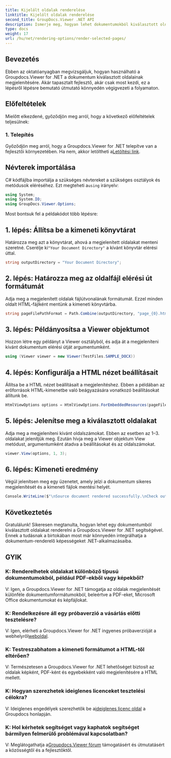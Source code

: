 ```yaml
---
title: Kijelölt oldalak renderelése
linktitle: Kijelölt oldalak renderelése
second_title: GroupDocs.Viewer .NET API
description: Ismerje meg, hogyan lehet dokumentumokból kiválasztott oldalakat renderelni a Groupdocs.Viewer for .NET segítségével. Lépésről lépésre bemutató oktatóprogram kódpéldákkal.
type: docs
weight: 17
url: /hu/net/rendering-options/render-selected-pages/
---
```

## Bevezetés

Ebben az oktatóanyagban megvizsgáljuk, hogyan használható a Groupdocs.Viewer for .NET a dokumentum kiválasztott oldalainak megjelenítésére. Akár tapasztalt fejlesztő, akár csak most kezdi, ez a lépésről lépésre bemutató útmutató könnyedén végigvezeti a folyamaton.

## Előfeltételek

Mielőtt elkezdené, győződjön meg arról, hogy a következő előfeltételek teljesülnek:

### 1. Telepítés

 Győződjön meg arról, hogy a Groupdocs.Viewer for .NET telepítve van a fejlesztői környezetében. Ha nem, akkor letöltheti a[Letöltési link](https://releases.groupdocs.com/viewer/net/).

## Névterek importálása

 C# kódfájlba importálja a szükséges névtereket a szükséges osztályok és metódusok eléréséhez. Ezt megteheti a`using` irányelv:

```csharp
using System;
using System.IO;
using GroupDocs.Viewer.Options;
```

Most bontsuk fel a példakódot több lépésre:

## 1. lépés: Állítsa be a kimeneti könyvtárat

 Határozza meg azt a könyvtárat, ahová a megjelenített oldalakat menteni szeretné. Cserélje ki`"Your Document Directory"` a kívánt könyvtár elérési úttal.

```csharp
string outputDirectory = "Your Document Directory";
```

## 2. lépés: Határozza meg az oldalfájl elérési út formátumát

Adja meg a megjelenített oldalak fájlútvonalának formátumát. Ezzel minden oldalt HTML-fájlként mentünk a kimeneti könyvtárba.

```csharp
string pageFilePathFormat = Path.Combine(outputDirectory, "page_{0}.html");
```

## 3. lépés: Példányosítsa a Viewer objektumot

Hozzon létre egy példányt a Viewer osztályból, és adja át a megjeleníteni kívánt dokumentum elérési útját argumentumként.

```csharp
using (Viewer viewer = new Viewer(TestFiles.SAMPLE_DOCX))
```

## 4. lépés: Konfigurálja a HTML nézet beállításait

Állítsa be a HTML nézet beállításait a megjelenítéshez. Ebben a példában az erőforrások HTML-kimenetbe való beágyazására vonatkozó beállításokat állítunk be.

```csharp
HtmlViewOptions options = HtmlViewOptions.ForEmbeddedResources(pageFilePathFormat);
```

## 5. lépés: Jelenítse meg a kiválasztott oldalakat

Adja meg a megjeleníteni kívánt oldalszámokat. Ebben az esetben az 1–3. oldalakat jelenítjük meg. Ezután hívja meg a Viewer objektum View metódust, argumentumként átadva a beállításokat és az oldalszámokat.

```csharp
viewer.View(options, 1, 3);
```

## 6. lépés: Kimeneti eredmény

Végül jelenítsen meg egy üzenetet, amely jelzi a dokumentum sikeres megjelenítését és a kimeneti fájlok mentési helyét.

```csharp
Console.WriteLine($"\nSource document rendered successfully.\nCheck output in {outputDirectory}.");
```

## Következtetés

Gratulálunk! Sikeresen megtanulta, hogyan lehet egy dokumentumból kiválasztott oldalakat renderelni a Groupdocs.Viewer for .NET segítségével. Ennek a tudásnak a birtokában most már könnyedén integrálhatja a dokumentum-renderelő képességeket .NET-alkalmazásaiba.

## GYIK

### K: Renderelhetek oldalakat különböző típusú dokumentumokból, például PDF-ekből vagy képekből?

V: Igen, a Groupdocs.Viewer for .NET támogatja az oldalak megjelenítését különféle dokumentumformátumokból, beleértve a PDF-eket, Microsoft Office dokumentumokat és képfájlokat.

### K: Rendelkezésre áll egy próbaverzió a vásárlás előtti tesztelésre?

 V: Igen, elérheti a Groupdocs.Viewer for .NET ingyenes próbaverzióját a webhelyről[weboldal](https://releases.groupdocs.com/).

### K: Testreszabhatom a kimeneti formátumot a HTML-től eltérően?

V: Természetesen a Groupdocs.Viewer for .NET lehetőséget biztosít az oldalak képként, PDF-ként és egyebekként való megjelenítésére a HTML mellett.

### K: Hogyan szerezhetek ideiglenes licenceket tesztelési célokra?

V: Ideiglenes engedélyek szerezhetők be a[ideiglenes licenc oldal](https://purchase.groupdocs.com/temporary-license/) a Groupdocs honlapján.

### K: Hol kérhetek segítséget vagy kaphatok segítséget bármilyen felmerülő problémával kapcsolatban?

 V: Meglátogathatja a[Groupdocs.Viewer fórum](https://forum.groupdocs.com/c/viewer/9) támogatásért és útmutatásért a közösségtől és a fejlesztőktől.